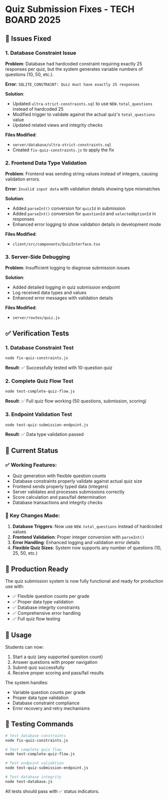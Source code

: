 # Quiz Submission Fixes - TECH BOARD 2025

## 🔧 Issues Fixed

### 1. Database Constraint Issue
**Problem**: Database had hardcoded constraint requiring exactly 25 responses per quiz, but the system generates variable numbers of questions (10, 50, etc.).

**Error**: `SQLITE_CONSTRAINT: Quiz must have exactly 25 responses`

**Solution**: 
- Updated `ultra-strict-constraints.sql` to use `NEW.total_questions` instead of hardcoded 25
- Modified trigger to validate against the actual quiz's `total_questions` value
- Updated related views and integrity checks

**Files Modified**:
- `server/database/ultra-strict-constraints.sql`
- Created `fix-quiz-constraints.js` to apply the fix

### 2. Frontend Data Type Validation
**Problem**: Frontend was sending string values instead of integers, causing validation errors.

**Error**: `Invalid input data` with validation details showing type mismatches

**Solution**:
- Added `parseInt()` conversion for `quizId` in submission
- Added `parseInt()` conversion for `questionId` and `selectedOptionId` in responses
- Enhanced error logging to show validation details in development mode

**Files Modified**:
- `client/src/components/QuizInterface.tsx`

### 3. Server-Side Debugging
**Problem**: Insufficient logging to diagnose submission issues

**Solution**:
- Added detailed logging in quiz submission endpoint
- Log received data types and values
- Enhanced error messages with validation details

**Files Modified**:
- `server/routes/quiz.js`

## ✅ Verification Tests

### 1. Database Constraint Test
```bash
node fix-quiz-constraints.js
```
**Result**: ✅ Successfully tested with 10-question quiz

### 2. Complete Quiz Flow Test
```bash
node test-complete-quiz-flow.js
```
**Result**: ✅ Full quiz flow working (50 questions, submission, scoring)

### 3. Endpoint Validation Test
```bash
node test-quiz-submission-endpoint.js
```
**Result**: ✅ Data type validation passed

## 🎯 Current Status

### ✅ Working Features:
- Quiz generation with flexible question counts
- Database constraints properly validate against actual quiz size
- Frontend sends properly typed data (integers)
- Server validates and processes submissions correctly
- Score calculation and pass/fail determination
- Database transactions and integrity checks

### 🔧 Key Changes Made:

1. **Database Triggers**: Now use `NEW.total_questions` instead of hardcoded values
2. **Frontend Validation**: Proper integer conversion with `parseInt()`
3. **Error Handling**: Enhanced logging and validation error details
4. **Flexible Quiz Sizes**: System now supports any number of questions (10, 25, 50, etc.)

## 🚀 Production Ready

The quiz submission system is now fully functional and ready for production use with:

- ✅ Flexible question counts per grade
- ✅ Proper data type validation
- ✅ Database integrity constraints
- ✅ Comprehensive error handling
- ✅ Full quiz flow testing

## 📝 Usage

Students can now:
1. Start a quiz (any supported question count)
2. Answer questions with proper navigation
3. Submit quiz successfully
4. Receive proper scoring and pass/fail results

The system handles:
- Variable question counts per grade
- Proper data type validation
- Database constraint compliance
- Error recovery and retry mechanisms

## 🧪 Testing Commands

```bash
# Test database constraints
node fix-quiz-constraints.js

# Test complete quiz flow
node test-complete-quiz-flow.js

# Test endpoint validation
node test-quiz-submission-endpoint.js

# Test database integrity
node test-database.js
```

All tests should pass with ✅ status indicators.